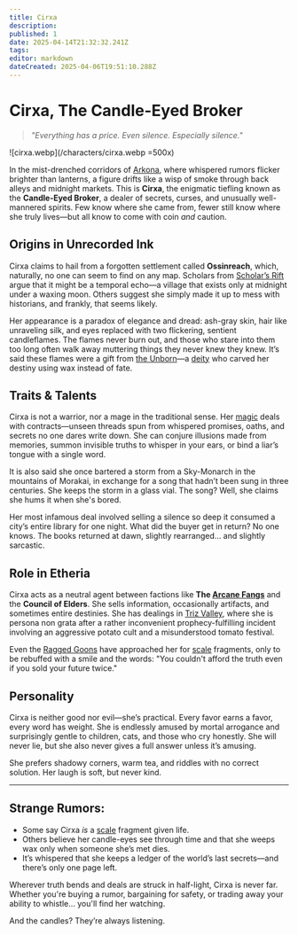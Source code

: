 ```yaml
---
title: Cirxa
description: 
published: 1
date: 2025-04-14T21:32:32.241Z
tags: 
editor: markdown
dateCreated: 2025-04-06T19:51:10.288Z
---
```


# Cirxa, The Candle-Eyed Broker

> *"Everything has a price. Even silence. Especially silence."*

![cirxa.webp](/characters/cirxa.webp =500x)

In the mist-drenched corridors of [Arkona](/geography/settlement/city/arkona.md), where whispered rumors flicker brighter than lanterns, a figure drifts like a wisp of smoke through back alleys and midnight markets. This is **Cirxa**, the enigmatic tiefling known as the **Candle-Eyed Broker**, a dealer of secrets, curses, and unusually well-mannered spirits. Few know where she came from, fewer still know where she truly lives—but all know to come with coin *and* caution.

## Origins in Unrecorded Ink

Cirxa claims to hail from a forgotten settlement called **Ossinreach**, which, naturally, no one can seem to find on any map. Scholars from [Scholar’s Rift](/geography/settlement/enclave/scholars-rift/scholars-rift.md) argue that it might be a temporal echo—a village that exists only at midnight under a waxing moon. Others suggest she simply made it up to mess with historians, and frankly, that seems likely.

Her appearance is a paradox of elegance and dread: ash-gray skin, hair like unraveling silk, and eyes replaced with two flickering, sentient candleflames. The flames never burn out, and those who stare into them too long often walk away muttering things they never knew they knew. It’s said these flames were a gift from [the Unborn](/being/deity/the-unborn.md)—a [deity](/structure/mechanic/deity.md) who carved her destiny using wax instead of fate.

## Traits & Talents

Cirxa is not a warrior, nor a mage in the traditional sense. Her [magic](/structure/mechanic/magic.md) deals with contracts—unseen threads spun from whispered promises, oaths, and secrets no one dares write down. She can conjure illusions made from memories, summon invisible truths to whisper in your ears, or bind a liar’s tongue with a single word.

It is also said she once bartered a storm from a Sky-Monarch in the mountains of Morakai, in exchange for a song that hadn’t been sung in three centuries. She keeps the storm in a glass vial. The song? Well, she claims she hums it when she's bored.

Her most infamous deal involved selling a silence so deep it consumed a city’s entire library for one night. What did the buyer get in return? No one knows. The books returned at dawn, slightly rearranged… and slightly sarcastic.

## Role in Etheria

Cirxa acts as a neutral agent between factions like **The [Arcane Fangs](/structure/social/factions/arcane-fangs.md)** and the **Council of Elders**. She sells information, occasionally artifacts, and sometimes entire destinies. She has dealings in [Triz Valley](/geography/settlement/city/triz-valley.md), where she is persona non grata after a rather inconvenient prophecy-fulfilling incident involving an aggressive potato cult and a misunderstood tomato festival.

Even the [Ragged Goons](/structure/social/factions/ragged-goons.md) have approached her for [scale](/geography/landmark/scale.md) fragments, only to be rebuffed with a smile and the words: "You couldn't afford the truth even if you sold your future twice."

## Personality

Cirxa is neither good nor evil—she’s practical. Every favor earns a favor, every word has weight. She is endlessly amused by mortal arrogance and surprisingly gentle to children, cats, and those who cry honestly. She will never lie, but she also never gives a full answer unless it’s amusing.

She prefers shadowy corners, warm tea, and riddles with no correct solution. Her laugh is soft, but never kind.

---

## Strange Rumors:
- Some say Cirxa *is* a [scale](/geography/landmark/scale.md) fragment given life.
- Others believe her candle-eyes see through time and that she weeps wax only when someone she’s met dies.
- It’s whispered that she keeps a ledger of the world’s last secrets—and there’s only one page left.

Wherever truth bends and deals are struck in half-light, Cirxa is never far. Whether you're buying a rumor, bargaining for safety, or trading away your ability to whistle… you'll find her watching.

And the candles? They’re always listening.
